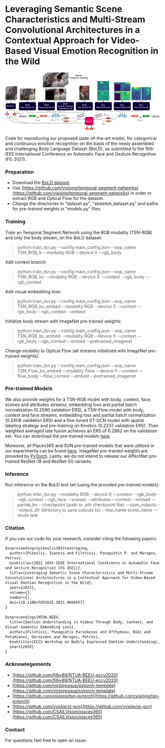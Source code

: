 # Leveraging Semantic Scene Characteristics and Multi-Stream Convolutional Architectures in a Contextual Approach for Video-Based Visual Emotion Recognition in the Wild

![Model](https://github.com/GiannisPikoulis/FG2021-BoLD/blob/master/model.png?raw=true)

Code for reproducing our proposed state-of-the-art model, for categorical and continuous emotion recognition on the basis of the newly assembled and challenging Body Language Dataset (BoLD), as submitted to the 16th IEEE International Conference on Automatic Face and Gesture Recognition (FG 2021).

### Preparation

* Download the [BoLD dataset](https://cydar.ist.psu.edu/emotionchallenge/index.php).
* Use [https://github.com/yjxiong/temporal-segment-networks](https://github.com/yjxiong/temporal-segment-networks) in order to extract RGB and Optical Flow for the dataset.
* Change the directories in "dataset.py", "skeleton_dataset.py" and paths for pre-trained weights in "models.py" files.

### Training

Train an Temporal Segment Network using the RGB modality (TSN-RGB) and only the body stream, on the BoLD dataset:

> python train_tsn.py --config main_config.json --exp_name TSN_RGB_b --modality RGB --device 0 --rgb_body  

Add context branch:

> python train_tsn.py --config main_config.json --exp_name TSN_RGB_bc --modality RGB --device 0 --context --rgb_body --rgb_context

Add visual embedding loss:

> python train_tsn.py --config main_config.json --exp_name TSN_RGB_bc_embed --modality RGB --device 0 --context --rgb_body --rgb_context --embed

Initialize body stream with ImageNet pre-trained weights:

> python train_tsn.py --config main_config.json --exp_name TSN_RGB_bc_embed --modality RGB --device 0 --context --rgb_body --rgb_context --embed --pretrained_imagenet

Change modality to Optical Flow (all streams initialized with ImageNet pre-trained weights):

> python train_tsn.py --config main_config.json --exp_name TSN_Flow_bc_embed --modality Flow --device 0 --context --flow_body --flow_context --embed --pretrained_imagenet

### Pre-trained Models

We also provide weights for a TSN-RGB model with body, context, face, scenes and attributes streams, embedding loss and partial batch normalization (0.2590 validation ERS), a TSN-Flow model with body, context and face streams, embedding loss and partial batch normalization (0.2408 validation ERS) and a fine-tuned ST-GCN model with spatial labeling strategy and pre-training on Kinetics (0.2237 validation ERS). Their weighted averaged late fusion achieves an ERS of 0.2882 on the validation set. You can download the pre-trained models [here](https://drive.google.com/drive/folders/18CAU2WX61BRB2dK6ABKM7R1mDA8iR3Vz?usp=sharing).

Moreover, all Places365 and SUN pre-trained models that were utilized in our experiments can be found [here](https://github.com/CSAILVision/places365). ImageNet pre-trained weights are provided by [PyTorch](https://pytorch.org/vision/stable/models.html). Lastly, we do not intend to release our AffectNet pre-trained ResNet-18 and ResNet-50 variants. 

### Inference

Run inference on the BoLD test set (using the provided pre-trained models): 

> python infer_tsn.py --modality RGB --device 0 --context --rgb_body --rgb_context --rgb_face --scenes --attributes --context --embed --partial_bn --checkpoint {path to .pth checkpoint file} --save_outputs --output_dir {directory to save outputs to} --exp_name some_name --mode test

### Citation

If you use our code for your research, consider citing the following papers:
```
@inproceedings{pikoulis2021leveraging,
  author={Pikoulis, Ioannis and Filntisis, Panagiotis P. and Maragos, Petros},
  booktitle={2021 16th IEEE International Conference on Automatic Face and Gesture Recognition (FG 2021)}, 
  title={Leveraging Semantic Scene Characteristics and Multi-Stream Convolutional Architectures in a Contextual Approach for Video-Based Visual Emotion Recognition in the Wild}, 
  year={2021},
  volume={},
  number={},
  doi={10.1109/FG52635.2021.9666957}
}

@inproceedings{NTUA_BEEU,
  title={Emotion Understanding in Videos Through Body, Context, and Visual-Semantic Embedding Loss},
  author={Filntisis, Panagiotis Paraskevas and Efthymiou, Niki and Potamianos, Gerasimos and Maragos, Petros},
  booktitle={ECCV Workshop on Bodily Expressed Emotion Understanding},
  year={2020}
}
```
### Acknowlegements

* [https://github.com/filby89/NTUA-BEEU-eccv2020](https://github.com/filby89/NTUA-BEEU-eccv2020)
* [https://github.com/victoresque/pytorch-template](https://github.com/victoresque/pytorch-template)
* [https://github.com/yjxiong/tsn-pytorch](https://github.com/yjxiong/tsn-pytorch)
* [https://github.com/yysijie/st-gcn](https://github.com/yysijie/st-gcn)
* [https://github.com/CSAILVision/places365](https://github.com/CSAILVision/places365)

### Contact

For questions feel free to open an issue.
